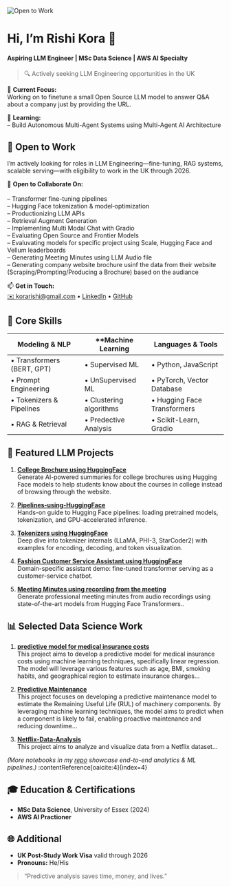 ![Open to Work](https://img.shields.io/badge/Open%20to-Work-brightgreen)
# Hi, I’m **Rishi Kora** 👋  
#### Aspiring LLM Engineer | MSc Data Science | AWS AI Specialty  
> 🔍 Actively seeking LLM Engineering opportunities in the UK

🔭 **Current Focus:**  
Working on to finetune a small Open Source LLM model to answer Q&A about a company just by providing the URL.


🌱 **Learning:**  
–  Build Autonomous Multi-Agent Systems  using Multi-Agent AI Architecture

## 💼 Open to Work  
I’m actively looking for roles in LLM Engineering—fine-tuning, RAG systems, scalable serving—with eligibility to work in the UK through 2026.  


👯 **Open to Collaborate On:**  <br><br>
–  Transformer fine-tuning pipelines  
–  Hugging Face tokenization & model‐optimization  
–  Productionizing LLM APIs<br>
–  Retrieval Augment Generation<br>
–  Implementing Multi Modal Chat with Gradio<br>
–  Evaluating Open Source and Frontier Models<br>
–  Evaluvating models for specific project using Scale, Hugging Face and Vellum leaderboards<br>
–  Generating Meeting Minutes using LLM Audio file<br>
–  Generating company website brochure usinf the data from their website (Scraping/Prompting/Producing a Brochure) based on the audiance<br>


📫 **Get in Touch:**  
[✉️ korarishi@gmail.com](mailto:korarishi@gmail.com) • [LinkedIn](https://www.linkedin.com/in/rishikora/) • [GitHub](https://github.com/Rishi-Kora)  



## 🚀 Core Skills

| **Modeling & NLP**         | **Machine Learning         | **Languages & Tools**      |
| -------------------------- | -------------------------- | -------------------------- |
| • Transformers (BERT, GPT) | • Supervised ML            | • Python, JavaScript       |
| • Prompt Engineering       | • UnSupervised ML          | • PyTorch, Vector Database      |
| • Tokenizers & Pipelines   | • Clustering algorithms    | • Hugging Face Transformers |
| • RAG & Retrieval          | • Predective Analysis      | • Scikit-Learn, Gradio     |



## 📂 Featured LLM Projects


1. **[College Brochure using HuggingFace](https://github.com/Rishi-Kora/College-Brochure-using-HuggingFace)**  
   Generate AI-powered summaries for college brochures using Hugging Face models to help students know about the courses in college instead of browsing through the website.

2. **[Pipelines-using-HuggingFace](https://github.com/Rishi-Kora/Pipelines-using-HuggingFace)**  
   Hands-on guide to Hugging Face pipelines: loading pretrained models, tokenization, and GPU-accelerated inference. 

3. **[Tokenizers using HuggingFace](https://github.com/Rishi-Kora/Tokenizers-using-HuggingFace)**  
   Deep dive into tokenizer internals (LLaMA, PHI-3, StarCoder2) with examples for encoding, decoding, and token visualization. 

4. **[Fashion Customer Service Assistant using HuggingFace](https://github.com/Rishi-Kora/Fashion-Customer-Service-Assistant-using-HuggingFace)**  
   Domain-specific assistant demo: fine-tuned transformer serving as a customer-service chatbot.

5. **[Meeting Minutes using recording from the meeting](https://github.com/Rishi-Kora/Meeting-Minutes-using-HuggingFace)**  
   Generate professional meeting minutes from audio recordings using state-of-the-art models from Hugging Face Transformers..



## 📊 Selected Data Science Work

1. **[predictive model for medical insurance costs](https://github.com/Rishi-Kora/Medical-Insurance-Data-Analysis-ML)**  
   This project aims to develop a predictive model for medical insurance costs using machine learning techniques, specifically linear regression. The model will leverage various features such as age, BMI, smoking habits, and geographical region to estimate insurance charges...

2. **[Predictive Maintenance](https://github.com/Rishi-Kora/Predictive-Maintenance)**  
   This project focuses on developing a predictive maintenance model to estimate the Remaining Useful Life (RUL) of machinery components. By leveraging machine learning techniques, the model aims to predict when a component is likely to fail, enabling proactive maintenance and reducing downtime...

3. **[Netflix-Data-Analysis](https://github.com/Rishi-Kora/Netflix-Data-Analysis)**  
    This project aims to analyze and visualize data from a Netflix dataset...
 

*(More notebooks in my [repo](https://github.com/Rishi-Kora?tab=repositories) showcase end-to-end analytics & ML pipelines.)* :contentReference[oaicite:4]{index=4}



## 🎓 Education & Certifications

- **MSc Data Science**, University of Essex (2024)  
- **AWS AI Practioner**  



## 🌐 Additional

- **UK Post-Study Work Visa** valid through 2026  
- **Pronouns:** He/His  

> “Predictive analysis saves time, money, and lives.”  
